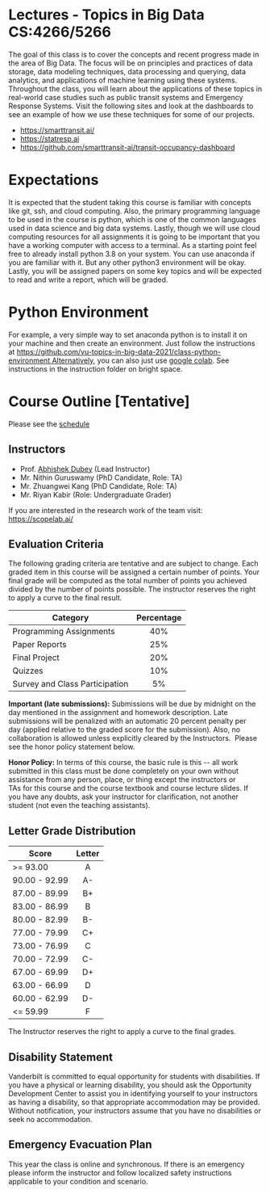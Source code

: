 # Lectures - Topics in Big Data CS:4266/5266

The goal of this class is to cover the concepts and recent progress made in the area of Big Data. The focus will be on principles and practices of data storage, data modeling techniques, data processing and querying, data analytics, and applications of machine learning using these systems. Throughout the class, you will learn about the applications of these topics in real-world case studies such as public transit systems and Emergency Response Systems. Visit the following sites and look at the dashboards to see an example of how we use these techniques for some of our projects.

 * https://smarttransit.ai/
 * https://statresp.ai
 * https://github.com/smarttransit-ai/transit-occupancy-dashboard 

 # Expectations

It is expected that the student taking this course is familiar with concepts like git, ssh, and cloud computing. Also, the primary programming language to be used in the course is python, which is one of the common languages used in data science and big data systems. Lastly, though we will use cloud computing resources for all assignments it is going to be important that you have a working computer with access to a terminal. As a starting point feel free to already install python 3.8 on your system. You can use anaconda if you are familiar with it. But any other python3 environment will be okay. Lastly, you will be assigned papers on some key topics and will be expected to read and write a report, which will be graded.
 
# Python Environment
For example, a very simple way to set anaconda python is to install it on your machine and then create an environment. Just follow the instructions at https://github.com/vu-topics-in-big-data-2021/class-python-environment Alternatively, you can also just use [google colab](https://towardsdatascience.com/getting-started-with-google-colab-f2fff97f594c). See instructions in the instruction folder on bright space.

# Course Outline [Tentative]

Please see the [schedule](https://docs.google.com/spreadsheets/d/1S6dYhV9UzUiSuenGvq8ULp_EZlxMD_NGOgtBXjxoBUI/edit?usp=sharing)

## Instructors

- Prof. [Abhishek Dubey](https://engineering.vanderbilt.edu/bio/abhishek-dubey) (Lead Instructor)
- Mr. Nithin Guruswamy (PhD Candidate, Role: TA) 
- Mr. Zhuangwei Kang (PhD Candidate, Role: TA) 
- Mr. Riyan Kabir (Role: Undergraduate Grader)

If you are interested in the research work of the team visit: https://scopelab.ai/

## Evaluation  Criteria

The following grading criteria are tentative and are
subject to change. Each graded item in this course will be assigned a
certain number of points. Your final grade will be computed as the total
number of points you achieved divided by the number of points possible.
The instructor reserves the right to apply a curve to the final result.


| Category        | Percentage  |
| ------------- |:-------------:| 
| Programming Assignments    | 40% | 
| Paper Reports | 25%|
| Final Project       | 20% |
| Quizzes          | 10% |
| Survey and Class Participation| 5%|

**Important (late submissions):** Submissions will be due by midnight on the day mentioned in the assignment and homework description. Late submissions will be penalized with an automatic 20 percent penalty per day (applied relative to the graded score for the submission). Also, no collaboration is allowed unless explicitly cleared by the Instructors.  Please see the honor policy statement below.

**Honor Policy:** In terms of this course, the basic rule is this -- all work submitted in this class must be done completely on your own without assistance from any person, place, or thing except the instructors or TAs for this course and the course textbook and course lecture slides. If you have any doubts, ask your instructor for clarification, not another student (not even the teaching assistants).

## Letter Grade Distribution

| Score        | Letter  |
| ------------- |:-------------:| 
| >= 93.00    |   A      |
| 90.00 - 92.99  |  A-   |
| 87.00 - 89.99 | B+     |
| 83.00 - 86.99  | B     |
| 80.00 - 82.99  | B-     |
| 77.00 - 79.99  | C+  |
| 73.00 - 76.99  | C  |
| 70.00 - 72.99  | C-  |
| 67.00 - 69.99  | D+  |
| 63.00 - 66.99  | D  |
| 60.00 - 62.99  | D-  |
| <= 59.99   |  F  |

The Instructor reserves the right to apply a curve to the final grades.

## Disability Statement

Vanderbilt is committed to equal opportunity
for students with disabilities. If you have a physical or learning
disability, you should ask the Opportunity Development Center to assist
you in identifying yourself to your instructors as having a disability,
so that appropriate accommodation may be provided. Without notification,
your instructors assume that you have no disabilities or seek no
accommodation.

## Emergency Evacuation Plan

 This year the class is online and synchronous. If there is an emergency please inform the instructor and follow localized safety instructions applicable to your condition and scenario.


